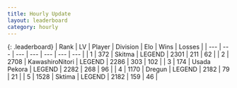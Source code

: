 ```yaml
---
title: Hourly Update
layout: leaderboard
category: hourly
---
```


{: .leaderboard}
| Rank | LV | Player | Division | Elo | Wins | Losses |
| --- | --- | --- | --- | --- | --- | --- |
| <span data-change="0">1</span> | 372 | <span title="ID: 402846">Skitma</span> | LEGEND | <span data-change="0">2301</span> | <span data-change="0">211</span> | <span data-change="0">62</span> |
| <span data-change="0">2</span> | 2708 | <span title="ID: 164871">KawashiroNitori</span> | LEGEND | <span data-change="3">2286</span> | <span data-change="1">303</span> | <span data-change="0">102</span> |
| <span data-change="0">3</span> | 174 | <span title="ID: 641994">Usada Pekora</span> | LEGEND | <span data-change="0">2282</span> | <span data-change="0">268</span> | <span data-change="0">96</span> |
| <span data-change="1">4</span> | 1170 | <span title="ID: 337810">Dregun</span> | LEGEND | <span data-change="0">2182</span> | <span data-change="0">79</span> | <span data-change="0">21</span> |
| <span data-change="-1">5</span> | 1528 | <span title="ID: 353063">Sktima</span> | LEGEND | <span data-change="-17">2182</span> | <span data-change="2">159</span> | <span data-change="2">46</span> |
